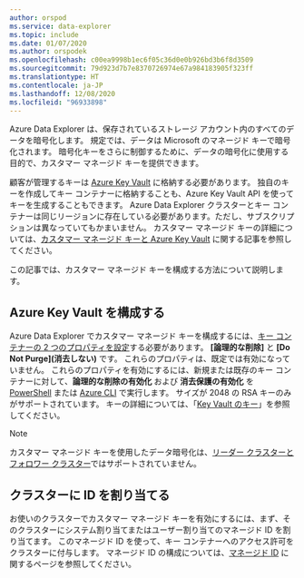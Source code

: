 ```yaml
---
author: orspod
ms.service: data-explorer
ms.topic: include
ms.date: 01/07/2020
ms.author: orspodek
ms.openlocfilehash: c00ea9998b1ec6f05c36d0e0b926bd3b6f8d3509
ms.sourcegitcommit: 79d923d7b7e8370726974e67a984183905f323ff
ms.translationtype: HT
ms.contentlocale: ja-JP
ms.lasthandoff: 12/08/2020
ms.locfileid: "96933898"
---
```

Azure Data Explorer は、保存されているストレージ アカウント内のすべてのデータを暗号化します。 規定では、データは Microsoft のマネージド キーで暗号化されます。 暗号化キーをさらに制御するために、データの暗号化に使用する目的で、カスタマー マネージド キーを提供できます。 

顧客が管理するキーは [Azure Key Vault](/azure/key-vault/key-vault-overview) に格納する必要があります。 独自のキーを作成してキー コンテナーに格納することも、Azure Key Vault API を使ってキーを生成することもできます。 Azure Data Explorer クラスターとキー コンテナーは同じリージョンに存在している必要があります。ただし、サブスクリプションは異なっていてもかまいません。 カスタマー マネージド キーの詳細については、[カスタマー マネージド キーと Azure Key Vault](/azure/storage/common/storage-service-encryption) に関する記事を参照してください。 

この記事では、カスタマー マネージド キーを構成する方法について説明します。

## <a name="configure-azure-key-vault"></a>Azure Key Vault を構成する

Azure Data Explorer でカスタマー マネージド キーを構成するには、[キー コンテナーの 2 つのプロパティを設定](/azure/key-vault/key-vault-ovw-soft-delete)する必要があります。 **[論理的な削除]** と **[Do Not Purge]\(消去しない\)** です。 これらのプロパティは、既定では有効になっていません。 これらのプロパティを有効にするには、新規または既存のキー コンテナーに対して、**論理的な削除の有効化** および **消去保護の有効化** を [PowerShell](/azure/key-vault/key-vault-soft-delete-powershell) または [Azure CLI](/azure/key-vault/key-vault-soft-delete-cli) で実行します。 サイズが 2048 の RSA キーのみがサポートされています。 キーの詳細については、「[Key Vault のキー](/azure/key-vault/about-keys-secrets-and-certificates#key-vault-keys)」を参照してください。

> [!NOTE]
> カスタマー マネージド キーを使用したデータ暗号化は、[リーダー クラスターとフォロワー クラスター](../follower.md)ではサポートされていません。

## <a name="assign-an-identity-to-the-cluster"></a>クラスターに ID を割り当てる

お使いのクラスターでカスタマー マネージド キーを有効にするには、まず、そのクラスターにシステム割り当てまたはユーザー割り当てのマネージド ID を割り当てます。 このマネージド ID を使って、キー コンテナーへのアクセス許可をクラスターに付与します。 マネージド ID の構成については、[マネージド ID](../managed-identities.md) に関するページを参照してください。
